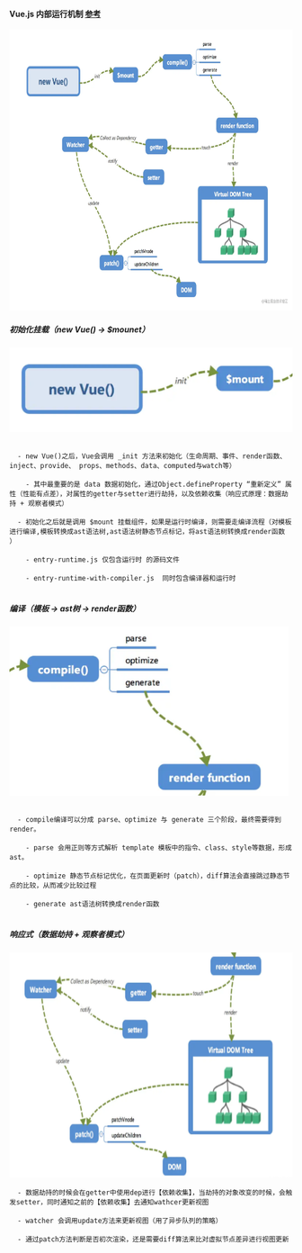 #### Vue.js 内部运行机制 [参考](https://juejin.cn/book/6844733705089449991/section/6844733705211084808)

<img height='500px' src='./images/Vue运行机制/1.png' />

##### 初始化挂载（new Vue() → $mounet）
<img height='150px' src='./images/Vue运行机制/2.png' />

```

  - new Vue()之后，Vue会调用 _init 方法来初始化（生命周期、事件、render函数、inject、provide、 props、methods、data、computed与watch等）

    - 其中最重要的是 data 数据初始化，通过Object.defineProperty “重新定义” 属性（性能有点差），对属性的getter与setter进行劫持，以及依赖收集（响应式原理：数据劫持 + 观察者模式）

  - 初始化之后就是调用 $mount 挂载组件，如果是运行时编译，则需要走编译流程（对模板进行编译,模板转换成ast语法树,ast语法树静态节点标记，将ast语法树转换成render函数 ）

    - entry-runtime.js 仅包含运行时 的源码文件

    - entry-runtime-with-compiler.js  同时包含编译器和运行时
    
```

##### 编译（模板 → ast树 →  render函数）
<img height='300px' src='./images/Vue运行机制/3.png' />

```

  - compile编译可以分成 parse、optimize 与 generate 三个阶段，最终需要得到render。

    - parse 会用正则等方式解析 template 模板中的指令、class、style等数据，形成ast。

    - optimize 静态节点标记优化，在页面更新时（patch），diff算法会直接跳过静态节点的比较，从而减少比较过程

    - generate ast语法树转换成render函数
    
```

##### 响应式（数据劫持 + 观察者模式）
<img height='400px' src='./images/Vue运行机制/4.png' />

```
  - 数据劫持的时候会在getter中使用dep进行【依赖收集】，当劫持的对象改变的时候，会触发setter，同时通知之前的【依赖收集】去通知wathcer更新视图

  - watcher 会调用update方法来更新视图（用了异步队列的策略）

  - 通过patch方法判断是否初次渲染，还是需要diff算法来比对虚拟节点差异进行视图更新
```
